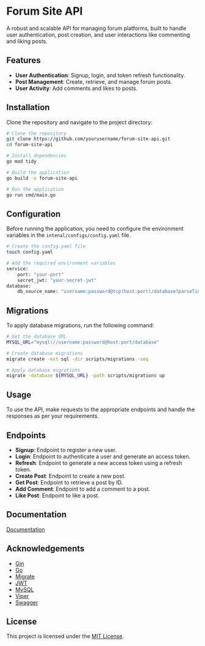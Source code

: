 # Forum Site API

A robust and scalable API for managing forum platforms, built to handle user authentication, post creation, and user interactions like commenting and liking posts.

## Features

-   **User Authentication**: Signup, login, and token refresh functionality.
-   **Post Management**: Create, retrieve, and manage forum posts.
-   **User Activity**: Add comments and likes to posts.

## Installation

Clone the repository and navigate to the project directory:

```bash
# Clone the repository
git clone https://github.com/yourusername/forum-site-api.git
cd forum-site-api

# Install dependencies
go mod tidy

# Build the application
go build -o forum-site-api

# Run the application
go run cmd/main.go
```

## Configuration

Before running the application, you need to configure the environment variables in the `intenal/configs/config.yaml` file.

```bash
# Create the config.yaml file
touch config.yaml

# Add the required environment variables
service:
    port: "your-port"
    secret_jwt: "your-secret-jwt"
database:
    db_source_name: "username:password@tcp(host:port)/database?parseTime=true"
```

## Migrations

To apply database migrations, run the following command:

```bash
# Set the database URL
MYSQL_URL="mysql://username:password@host:port/database"

# Create database migrations
migrate create -ext sql -dir scripts/migrations -seq

# Apply database migrations
migrate -database ${MYSQL_URL} -path scripts/migrations up
```

## Usage

To use the API, make requests to the appropriate endpoints and handle the responses as per your requirements.

## Endpoints

-   **Signup**: Endpoint to register a new user.
-   **Login**: Endpoint to authenticate a user and generate an access token.
-   **Refresh**: Endpoint to generate a new access token using a refresh token.
-   **Create Post**: Endpoint to create a new post.
-   **Get Post**: Endpoint to retrieve a post by ID.
-   **Add Comment**: Endpoint to add a comment to a post.
-   **Like Post**: Endpoint to like a post.

## Documentation

[Documentation](https://github.com/yourusername/forum-site-api/blob/main/docs/swagger.yml)

## Acknowledgements

-   [Gin](https://github.com/gin-gonic/gin)
-   [Go](https://golang.org/)
-   [Migrate](https://github.com/golang-migrate/migrate)
-   [JWT](https://github.com/golang-jwt/jwt)
-   [MySQL](https://www.mysql.com/)
-   [Viper](https://github.com/spf13/viper)
-   [Swagger](https://swagger.io/)

## License

This project is licensed under the [MIT License](LICENSE).
